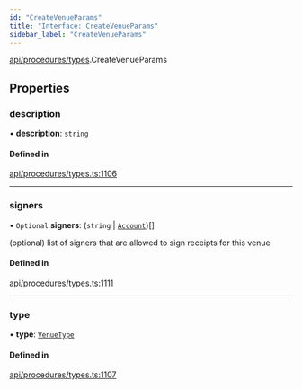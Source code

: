 ```yaml
---
id: "CreateVenueParams"
title: "Interface: CreateVenueParams"
sidebar_label: "CreateVenueParams"
---
```


[api/procedures/types](../../../../../modules/API/Procedures/Types/Types.md).CreateVenueParams

## Properties

### description

• **description**: `string`

#### Defined in

[api/procedures/types.ts:1106](https://github.com/PolymeshAssociation/polymesh-sdk/blob/fbf6882d0/src/api/procedures/types.ts#L1106)

___

### signers

• `Optional` **signers**: (`string` \| [`Account`](../../../../../classes/API/Entities/Account/Account.md))[]

(optional) list of signers that are allowed to sign receipts for this venue

#### Defined in

[api/procedures/types.ts:1111](https://github.com/PolymeshAssociation/polymesh-sdk/blob/fbf6882d0/src/api/procedures/types.ts#L1111)

___

### type

• **type**: [`VenueType`](../../../../../enums/API/Entities/Venue/Types/VenueType/VenueType.md)

#### Defined in

[api/procedures/types.ts:1107](https://github.com/PolymeshAssociation/polymesh-sdk/blob/fbf6882d0/src/api/procedures/types.ts#L1107)
